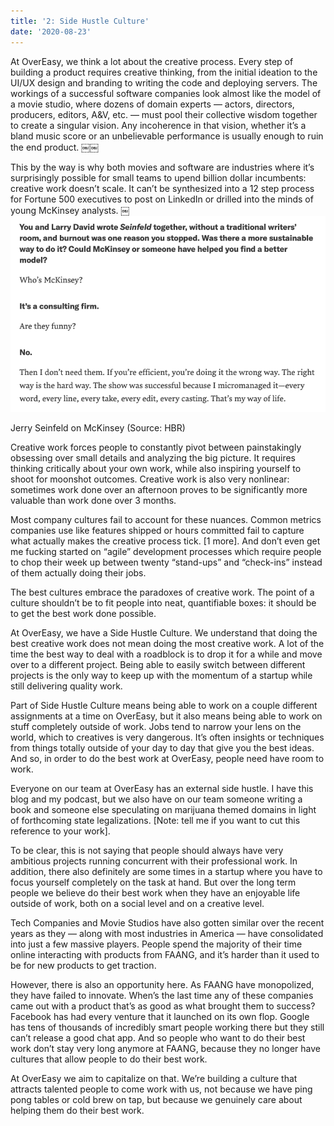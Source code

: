 ```yaml
---
title: '2: Side Hustle Culture'
date: '2020-08-23'
---
```


At OverEasy, we think a lot about the creative process. Every step of building a product requires creative thinking, from the initial ideation to the UI/UX design and branding to writing the code and deploying servers. The workings of a successful software companies look almost like the model of a movie studio, where dozens of domain experts — actors, directors, producers, editors, A&V, etc. — must pool their collective wisdom together to create a singular vision. Any incoherence in that vision, whether it’s a bland music score or an unbelievable performance is usually enough to ruin the end product.
￼￼

This by the way is why both movies and software are industries where it’s surprisingly possible for small teams to upend billion dollar incumbents: creative work doesn’t scale. It can’t be synthesized into a 12 step process for Fortune 500 executives to post on LinkedIn or drilled into the minds of young McKinsey analysts.
￼
![](./quote.png)

Jerry Seinfeld on McKinsey (Source: HBR)

Creative work forces people to constantly pivot between painstakingly obsessing over small details and analyzing the big picture. It requires thinking critically about your own work, while also inspiring yourself to shoot for moonshot outcomes. Creative work is also very nonlinear: sometimes work done over an afternoon proves to be significantly more valuable than work done over 3 months.

Most company cultures fail to account for these nuances. Common metrics companies use like features shipped or hours committed fail to capture what actually makes the creative process tick. [1 more]. And don’t even get me fucking started on “agile” development processes which require people to chop their week up between twenty “stand-ups” and “check-ins” instead of them actually doing their jobs.

The best cultures embrace the paradoxes of creative work. The point of a culture shouldn’t be to fit people into neat, quantifiable boxes: it should be to get the best work done possible.

At OverEasy, we have a Side Hustle Culture. We understand that doing the best creative work does not mean doing the most creative work. A lot of the time the best way to deal with a roadblock is to drop it for a while and move over to a different project. Being able to easily switch between different projects is the only way to keep up with the momentum of a startup while still delivering quality work.

Part of Side Hustle Culture means being able to work on a couple different assignments at a time on OverEasy, but it also means being able to work on stuff completely outside of work. Jobs tend to narrow your lens on the world, which to creatives is very dangerous. It’s often insights or techniques from things totally outside of your day to day that give you the best ideas. And so, in order to do the best work at OverEasy, people need have room to work.

Everyone on our team at OverEasy has an external side hustle. I have this blog and my podcast, but we also have on our team someone writing a book and someone else speculating on marijuana themed domains in light of forthcoming state legalizations. [Note: tell me if you want to cut this reference to your work].

To be clear, this is not saying that people should always have very ambitious projects running concurrent with their professional work. In addition, there also definitely are some times in a startup where you have to focus yourself completely on the task at hand. But over the long term people we believe do their best work when they have an enjoyable life outside of work, both on a social level and on a creative level.

Tech Companies and Movie Studios have also gotten similar over the recent years as they — along with most industries in America — have consolidated into just a few massive players. People spend the majority of their time online interacting with products from FAANG, and it’s harder than it used to be for new products to get traction.

However, there is also an opportunity here. As FAANG have monopolized, they have failed to innovate. When’s the last time any of these companies came out with a product that’s as good as what brought them to success? Facebook has had every venture that it launched on its own flop. Google has tens of thousands of incredibly smart people working there but they still can’t release a good chat app. And so people who want to do their best work don’t stay very long anymore at FAANG, because they no longer have cultures that allow people to do their best work.

At OverEasy we aim to capitalize on that. We’re building a culture that attracts talented people to come work with us, not because we have ping pong tables or cold brew on tap, but because we genuinely care about helping them do their best work.
